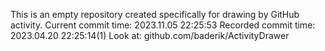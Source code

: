 This is an empty repository created specifically for drawing by GitHub activity.
Current commit time: 2023.11.05 22:25:53
Recorded commit time: 2023.04.20 22:25:14(1)
Look at: github.com/baderik/ActivityDrawer
